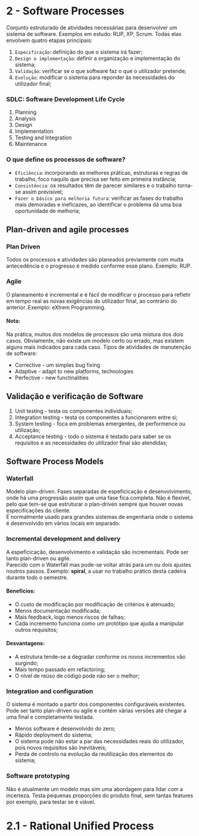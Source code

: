 # 2 - Software Processes

Conjunto estruturado de atividades necessárias para desenvolver um sistema de software. Exemplos em estudo: RUP, XP, Scrum. Todas elas envolvem quatro etapas principais:

1. `Especificação`: definição do que o sistema irá fazer;
2. `Design e implementação`: definir a organização e implementação do sistema;
3. `Validação`: verificar se o que software faz o que o utilizador pretende;
4. `Evolução`: modificar o sistema para reponder às necessidades do utilizador final;

### SDLC: Software Development Life Cycle

1. Planning
2. Analysis
3. Design
4. Implementation
5. Testing and Integration
6. Maintenance

### O que define os processos de software?

- `Eficiência`: incorporando as melhores práticas, estruturas e regras de trabalho, foco naquilo que precisa ser feito em primeira instância;
- `Consistência`: os resultados têm de parecer similares e o trabalho torna-se assim previsível;
- `Fazer o básico para melhoria futura`: verificar as fases do trabalho mais demoradas e ineficazes, ao identificar o problema dá uma boa oportunidade de melhoria;

## Plan-driven and agile processes

### Plan Driven
Todos os processos e atividades são planeados previamente com muita antecedência e o progresso é medido conforme esse plano. Exemplo: RUP.

### Agile
O planeamento é incremental e é fácil de modificar o processo para refletir em tempo real as novas exigências do utilizador final, ao contrário do anterior. Exemplo: eXtrem Programming. 

#### Nota:
Na prática, muitos dos modelos de processos são uma mistura dos dois casos. Obviamente, não existe um modelo certo ou errado, mas existem alguns mais indicados para cada caso. Tipos de atividades de manutenção de software:

- Corrective - um simples bug fixing
- Adaptive - adapt to new platforms, technologies
- Perfective - new functinalities

## Validação e verificação de Software

1. Unit testing - testa os componentes individuais;
2. Integration testing - testa os componentes a funcionarem entre si;
3. System testing - foca em problemas emergentes, de performence ou utilização;
4. Acceptance testing - todo o sistema é testado para saber se os requisitos e as necessidades do utilizador final são atendidas;

## Software Process Models

### Waterfall

Modelo plan-driven. Fases separadas de espeficicação e desenvolvimento, onde há uma progressão assim que uma fase fica completa. Não é flexível, pelo que tem-se que estruturar o plan-driven sempre que houver novas especificações do cliente. <br>
É normalmente usado para grandes sistemas de engenharia onde o sistema é desenvolvido em vários locais em separado.

### Incremental development and delivery

A espeficicação, desenvolvimento e validação são incrementais. Pode ser tanto plan-driven ou agile. <br>
Parecido com o Waterfall mas pode-se voltar atrás para um ou dois ajustes noutros passos. Exemplo: **spiral**, a usar no trabalho prático desta cadeira durante todo o semestre.

#### Benefícios:

- O custo de modificação por modificação de critérios é atenuado;
- Menos documentação modificada;
- Mais feedback, logo menos riscos de falhas;
- Cada incremento funciona como um protótipo que ajuda a manipular outros requisitos;

#### Desvantagens:

- A estrutura tende-se a degradar conforme os novos incrementos vão surgindo;
- Mais tempo passado em refactoring;
- O nível de reúso de código pode não ser o melhor;

### Integration and configuration

O sistema é montado a partir dos componentes configuráveis existentes. Pode ser tanto plan-driven ou agile e contém várias versões até chegar a uma final e completamente testada. 

- Menos software é desenvolvido do zero;
- Rápido deployment do sistema;
- O sistema pode não estar a par das necessidades reais do utilizador, pois novos requisitos são inevitáveis;
- Perda de controlo na evolução da reutilização dos elementos do sistema;

### Software prototyping

Não é atualmente um modelo mas sim uma abordagem para lidar com a incerteza. Testa pequenas proporções do produto final, sem tantas features por exemplo, para testar se é viável.


# 2.1 - Rational Unified Process

